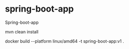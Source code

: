 # spring-boot-app
Spring-boot-app

mvn clean install

docker build --platform linux/amd64 -t spring-boot-app:v1 .

